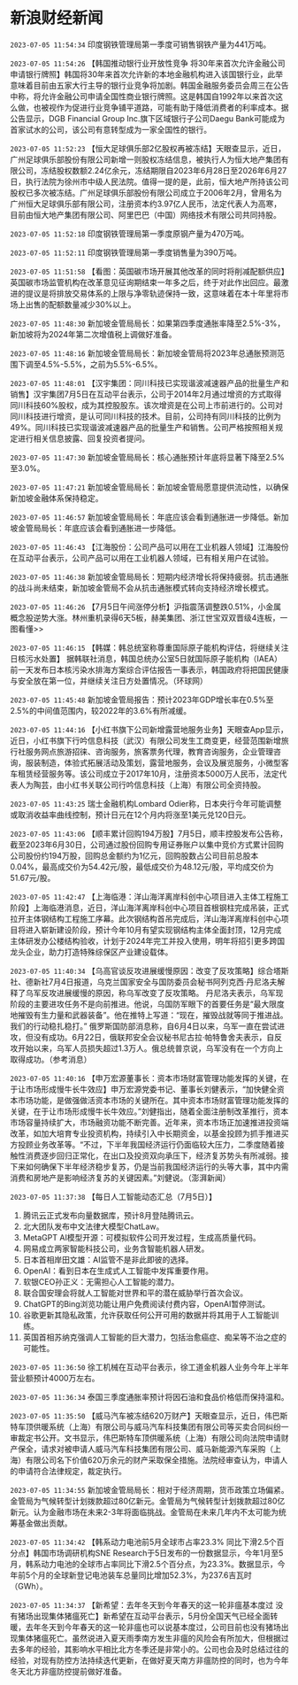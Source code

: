 # 新浪财经新闻
`2023-07-05 11:54:34` 印度钢铁管理局第一季度可销售钢铁产量为441万吨。

`2023-07-05 11:54:26` 【韩国推动银行业开放性竞争 将30年来首次允许金融公司申请银行牌照】韩国将30年来首次允许新的本地金融机构进入该国银行业，此举意味着目前由五家大行主导的银行业竞争将加剧。韩国金融服务委员会周三在公告中称，将允许金融公司申请全国性商业银行牌照。这是韩国自1992年以来首次这么做，也被视作为促进行业竞争铺平道路，可能有助于降低消费者的利率成本。据公告显示，DGB Financial Group Inc.旗下区域银行子公司Daegu Bank可能成为首家试水的公司，该公司有意转型成为一家全国性的银行。

`2023-07-05 11:52:23` 【恒大足球俱乐部2亿股权再被冻结】天眼查显示，近日，广州足球俱乐部股份有限公司新增一则股权冻结信息，被执行人为恒大地产集团有限公司，冻结股权数额2.24亿余元，冻结期限自2023年6月28日至2026年6月27日，执行法院为徐州市中级人民法院。值得一提的是，此前，恒大地产所持该公司股权已多次被冻结。广州足球俱乐部股份有限公司成立于2006年2月，曾用名为广州恒大足球俱乐部有限公司，注册资本约3.97亿人民币，法定代表人为高寒，目前由恒大地产集团有限公司、阿里巴巴（中国）网络技术有限公司共同持股。

`2023-07-05 11:52:18` 印度钢铁管理局第一季度原钢产量为470万吨。

`2023-07-05 11:52:11` 印度钢铁管理局第一季度销售量为390万吨。

`2023-07-05 11:51:58` 【看图：英国碳市场开展其他改革的同时将削减配额供应】英国碳市场监管机构在改革意见征询期结束一年多之后，终于对此作出回应。最激进的提议是将排放交易体系的上限与净零轨迹保持一致，这意味着在本十年里将市场上出售的配额数量减少30%以上。

`2023-07-05 11:48:30` 新加坡金管局局长：如果第四季度通胀率降至2.5%-3%，新加坡将为2024年第二次增值税上调做好准备。

`2023-07-05 11:48:16` 新加坡金管局局长：新加坡金管局将2023年总通胀预测范围下调至4.5%-5.5%，之前为5.5%-6.5%。

`2023-07-05 11:48:01` 【汉宇集团：同川科技已实现谐波减速器产品的批量生产和销售】汉宇集团7月5日在互动平台表示，公司于2014年2月通过增资的方式取得同川科技60%股权，成为其控股股东。该次增资是在公司上市前进行的。公司对同川科技进行增资，是认可同川科技的技术。目前，公司持有同川科技的比例为49%。同川科技已实现谐波减速器产品的批量生产和销售。公司严格按照相关规定进行相关信息披露、回复投资者提问。

`2023-07-05 11:47:30` 新加坡金管局局长：核心通胀预计年底将显著下降至2.5%至3.0%。

`2023-07-05 11:47:21` 新加坡金管局局长：新加坡金管局愿意提供流动性，以确保新加坡金融体系保持稳定。

`2023-07-05 11:46:57` 新加坡金管局局长：年底应该会看到通胀进一步降低。新加坡金管局局长：年底应该会看到通胀进一步降低。

`2023-07-05 11:46:43` 【江海股份：公司产品可以用在工业机器人领域】江海股份在互动平台表示，公司产品可以用在工业机器人领域，已有相关用户在试验。

`2023-07-05 11:46:38` 新加坡金管局局长：短期内经济增长将保持疲弱。抗击通胀的战斗尚未结束，新加坡金管局不会从抗击通胀模式转向支持经济增长模式。

`2023-07-05 11:46:26` 【7月5日午间涨停分析】沪指震荡调整跌0.51%，小金属概念股逆势大涨。林州重机录得6天5板，赫美集团、浙江世宝双双晋级4连板，一图看懂>>

`2023-07-05 11:46:15` 【韩媒：韩总统室称尊重国际原子能机构评估，将继续关注日核污水处置】 据韩联社消息，韩国总统办公室5日就国际原子能机构（IAEA）前一天发布日本核污染水排海方案综合评估报告一事表示，韩国政府将把国民健康与安全放在第一位，并继续关注日方处置情况。（环球网）

`2023-07-05 11:45:48` 新加坡金管局报告：预计2023年GDP增长率在0.5%至2.5%的中间值范围内，较2022年的3.6%有所减缓。

`2023-07-05 11:44:16` 【小红书旗下公司新增露营地服务业务】天眼查App显示，近日，小红书旗下行吟信息科技（武汉）有限公司发生工商变更，经营范围新增旅行社服务网点旅游招徕、咨询服务，旅客票务代理，教育咨询服务，企业管理咨询，服装制造，体验式拓展活动及策划，露营地服务，会议及展览服务，小微型客车租赁经营服务等。该公司成立于2017年10月，注册资本5000万人民币，法定代表人为陶芸，由小红书关联公司行吟信息科技（上海）有限公司全资持股。

`2023-07-05 11:43:25` 瑞士金融机构Lombard Odier称，日本央行今年可能调整或取消收益率曲线控制，预计日元在12个月内将涨至1美元兑120日元。

`2023-07-05 11:43:06` 【顺丰累计回购194万股】7月5日，顺丰控股发布公告称，截至2023年6月30日，公司通过股份回购专用证券账户以集中竞价方式累计回购公司股份约194万股，回购总金额约为1亿元，回购股数占公司目前总股本0.04%，最高成交价为54.42元/股，最低成交价为48.12元/股，平均成交价为51.67元/股。

`2023-07-05 11:42:47` 【上海临港：洋山海洋离岸科创中心项目进入主体工程施工阶段】上海临港消息，近日，洋山海洋离岸科创中心项目首根钢柱完成吊装，正式拉开主体钢结构工程施工序幕。此次钢结构首吊完成后，洋山海洋离岸科创中心项目将进入崭新建设阶段，预计今年10月有望实现钢结构主体全面封顶，12月完成主体研发办公楼结构验收，计划于2024年完工并投入使用，明年将招引更多跨国龙头企业，助力打造特殊综保区产业建设载体。

`2023-07-05 11:40:34` 【乌高官谈反攻进展缓慢原因：改变了反攻策略】综合塔斯社、德新社7月4日报道，乌克兰国家安全与国防委员会秘书阿列克西·丹尼洛夫解释了乌军反攻进展缓慢的原因，称乌军改变了反攻策略。 丹尼洛夫表示，乌军现阶段的主要进攻任务不是向前推进。他说，乌国防军眼下的首要任务是“最大限度地摧毁有生力量和武器装备”。他在推特上写道：“现在，摧毁战就等同于推进战。我们的行动稳扎稳打。” 俄罗斯国防部消息称，自6月4日以来，乌军一直在尝试进攻，但没有成功。6月22日，俄联邦安全会议秘书尼古拉·帕特鲁舍夫表示，自反攻开始以来，乌军人员损失超过1.3万人。俄总统普京说，乌军没有在一个方向上取得成功。（参考消息）

`2023-07-05 11:40:16` 【申万宏源董事长：资本市场财富管理功能发挥的关键，在于让市场形成慢牛长牛效应】申万宏源党委书记、董事长刘健表示，“加快健全资本市场功能，是做强做活资本市场的关键所在。其中资本市场财富管理功能发挥的关键，在于让市场形成慢牛长牛效应。”刘健指出，随着全面注册制改革推行，资本市场容量持续扩大，市场融资功能不断完善。近年来，资本市场正加速推进投资端改革，如加大培育专业投资机构，持续引入中长期资金，以基金投顾为抓手推进买方投顾业务改革等。“不过，下半年我国经济运行仍面临较大压力，二季度随着接触性消费逐步回归正常化，在出口及投资双向承压下，经济复苏势头有所减弱。接下来如何确保下半年经济稳步复苏，仍是当前我国经济运行的头等大事，其中内需消费和房地产是影响经济复苏的关键因素。”刘健说。（澎湃新闻）

`2023-07-05 11:37:38` 【每日人工智能动态汇总（7月5日）】
1. 腾讯云正式发布向量数据库，预计8月登陆腾讯云。
2. 北大团队发布中文法律大模型ChatLaw。
3. MetaGPT AI模型开源：可模拟软件公司开发过程，生成高质量代码。
4. 网易成立两家智能科技公司，业务含智能机器人研发。
5. 日本首相岸田文雄：AI监管不是非此即彼的选择。
6. OpenAI：看到日本在生成式人工智能中发挥重要作用。
7. 软银CEO孙正义：无需担心人工智能的潜力。
8. 联合国安理会将就人工智能对世界和平的潜在威胁举行首次会议。
9. ChatGPT的Bing浏览功能让用户免费阅读付费内容，OpenAI暂停测试。
10. 谷歌更新其隐私政策，允许获取任何公开可用的数据并将其用于人工智能训练。
11. 英国首相苏纳克强调人工智能的巨大潜力，包括治愈癌症、痴呆等不治之症的可能性。

`2023-07-05 11:36:50` 徐工机械在互动平台表示，徐工道金机器人业务今年上半年营业额预计4000万左右。

`2023-07-05 11:36:34` 泰国三季度通胀率预计将因石油和食品价格低而保持温和。

`2023-07-05 11:35:50` 【威马汽车被冻结620万财产】天眼查显示，近日，伟巴斯特车顶供暖系统（上海）有限公司与威马汽车科技集团有限公司等买卖合同纠纷一审裁定书公开。文书显示，伟巴斯特车顶供暖系统（上海）有限公司向法院申请财产保全，请求对被申请人威马汽车科技集团有限公司、威马新能源汽车采购（上海）有限公司名下价值620万余元的财产采取保全措施。法院经审查认为，申请人的申请符合法律规定，裁定执行。

`2023-07-05 11:34:55` 新加坡金管局局长：相对于经济周期，货币政策立场偏紧。金管局为气候转型计划拨款超过80亿新元。金管局为气候转型计划拨款超过80亿新元。认为金融市场在未来2-3年将面临挑战。金管局在未来几年内不太可能为统筹基金做出贡献。

`2023-07-05 11:34:42` 【韩系动力电池前5月全球市占率23.3% 同比下滑2.5个百分点】韩国市场调研机构SNE Research于5日发布的一份数据显示，今年1月至5月，韩系动力电池的全球市占率同比下滑2.5个百分点，为23.3%。数据显示，今年前5个月的全球新登记电池装车总量同比增加52.3%，为237.6吉瓦时（GWh）。

`2023-07-05 11:34:37` 【新希望：去年冬天到今年春天的这一轮非瘟基本度过 没有猪场出现集体猪瘟死亡】新希望在互动平台表示，5月份全国天气已经全面转暖，去年冬天到今年春天的这一轮非瘟也可以说基本度过，公司目前也没有猪场出现集体猪瘟死亡。虽然说进入夏天雨季南方发生非瘟的风险会有所加大，但根据过去多年的经验，其影响水平相比北方冬季还是非常小的。公司也会及时总结过往的经验，对现有防控方法持续迭代更新，在做好夏天南方非瘟防控的同时，也为今年冬天北方非瘟防控提前做好准备。


